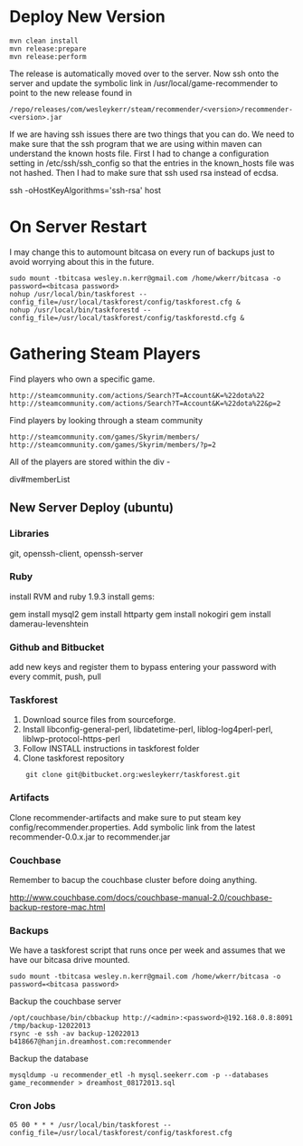 Deploy New Version
======

    mvn clean install
    mvn release:prepare
    mvn release:perform

The release is automatically moved over to the server.  Now ssh onto the server and update the symbolic
link in /usr/local/game-recommender to point to the new release found in 

    /repo/releases/com/wesleykerr/steam/recommender/<version>/recommender-<version>.jar

If we are having ssh issues there are two things that you can do.  We need to make sure that the ssh program that we are using within maven can understand the known hosts file.  First I had to change a configuration setting in /etc/ssh/ssh_config so that the entries in the known_hosts file was not hashed.  Then I had to make sure that ssh used rsa instead of ecdsa.

   ssh -oHostKeyAlgorithms='ssh-rsa' host

    
On Server Restart
======

I may change this to automount bitcasa on every run of backups just to avoid worrying about this
in the future.

    sudo mount -tbitcasa wesley.n.kerr@gmail.com /home/wkerr/bitcasa -o password=<bitcasa password>
    nohup /usr/local/bin/taskforest --config_file=/usr/local/taskforest/config/taskforest.cfg &
    nohup /usr/local/bin/taskforestd --config_file=/usr/local/taskforest/config/taskforestd.cfg &

Gathering Steam Players
======

Find players who own a specific game.

    http://steamcommunity.com/actions/Search?T=Account&K=%22dota%22
    http://steamcommunity.com/actions/Search?T=Account&K=%22dota%22&p=2

Find players by looking through a steam community

    http://steamcommunity.com/games/Skyrim/members/
    http://steamcommunity.com/games/Skyrim/members/?p=2

All of the players are stored within the div - 

   div#memberList

## New Server Deploy (ubuntu)

### Libraries

git, openssh-client, openssh-server

### Ruby

install RVM and ruby 1.9.3
install gems:
 
   gem install mysql2
   gem install httparty
   gem install nokogiri
   gem install damerau-levenshtein
 
### Github and Bitbucket

add new keys and register them to bypass entering your password with every commit, push, pull

### Taskforest

1.  Download source files from sourceforge.
2.  Install libconfig-general-perl, libdatetime-perl, liblog-log4perl-perl, liblwp-protocol-https-perl
3.  Follow INSTALL instructions in taskforest folder
3.  Clone taskforest repository

````
    git clone git@bitbucket.org:wesleykerr/taskforest.git
````

### Artifacts

Clone recommender-artifacts and make sure to put steam key config/recommender.properties.  Add symbolic
link from the latest recommender-0.0.x.jar to recommender.jar

### Couchbase

Remember to bacup the couchbase cluster before doing anything. 

http://www.couchbase.com/docs/couchbase-manual-2.0/couchbase-backup-restore-mac.html

### Backups

We have a taskforest script that runs once per week and assumes that we have our bitcasa drive mounted.  

    sudo mount -tbitcasa wesley.n.kerr@gmail.com /home/wkerr/bitcasa -o password=<bitcasa password>

Backup the couchbase server

    /opt/couchbase/bin/cbbackup http://<admin>:<password>@192.168.0.8:8091 /tmp/backup-12022013
    rsync -e ssh -av backup-12022013 b418667@hanjin.dreamhost.com:recommender 

Backup the database

    mysqldump -u recommender_etl -h mysql.seekerr.com -p --databases game_recommender > dreamhost_08172013.sql

### Cron Jobs

    05 00 * * * /usr/local/bin/taskforest --config_file=/usr/local/taskforest/config/taskforest.cfg


